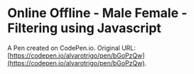 # Online Offline - Male Female - Filtering using Javascript

A Pen created on CodePen.io. Original URL: [https://codepen.io/alvarotrigo/pen/bGoPzQw](https://codepen.io/alvarotrigo/pen/bGoPzQw).

